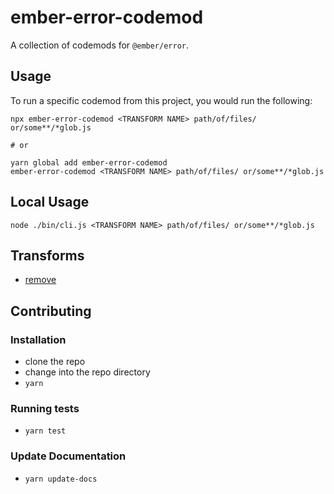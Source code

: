 # ember-error-codemod


A collection of codemods for `@ember/error`.

## Usage

To run a specific codemod from this project, you would run the following:

```
npx ember-error-codemod <TRANSFORM NAME> path/of/files/ or/some**/*glob.js

# or

yarn global add ember-error-codemod
ember-error-codemod <TRANSFORM NAME> path/of/files/ or/some**/*glob.js
```

## Local Usage
```
node ./bin/cli.js <TRANSFORM NAME> path/of/files/ or/some**/*glob.js
```

## Transforms

<!--TRANSFORMS_START-->
* [remove](transforms/remove/README.md)
<!--TRANSFORMS_END-->

## Contributing

### Installation

* clone the repo
* change into the repo directory
* `yarn`

### Running tests

* `yarn test`

### Update Documentation

* `yarn update-docs`
